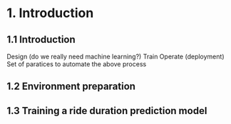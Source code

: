 # 1. Introduction

## 1.1 Introduction
Design (do we really need machine learning?)
Train
Operate (deployment)
Set of paratices to automate the above process

## 1.2 Environment preparation

## 1.3 Training a ride duration prediction model

